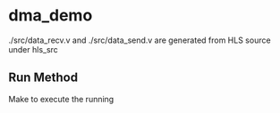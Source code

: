 # dma_demo
  ./src/data_recv.v and ./src/data_send.v are generated from HLS source under hls_src
## Run Method
  Make to execute the running


